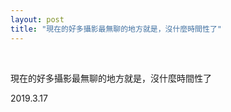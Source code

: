 ```yaml
---
layout: post
title: "現在的好多攝影最無聊的地方就是，沒什麼時間性了"
---
```


  
&nbsp;
&nbsp;

現在的好多攝影最無聊的地方就是，沒什麼時間性了

2019.3.17
